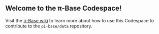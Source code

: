 ## Welcome to the π-Base Codespace!

Visit the [π-Base wiki](https://github.com/pi-base/data/wiki)
to learn more about how to use this Codespace to contribute to the
`pi-base/data` repository.
